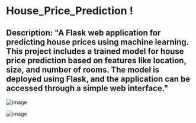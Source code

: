 # House_Price_Prediction !

## Description: "A Flask web application for predicting house prices using machine learning. This project includes a trained model for house price prediction based on features like location, size, and number of rooms. The model is deployed using Flask, and the application can be accessed through a simple web interface."
![image](https://github.com/user-attachments/assets/c35495b4-3998-4e2e-87ab-990cdcbb592c)

![image](https://github.com/user-attachments/assets/8e11af93-f2c1-4365-9446-61487bd9ec76)
